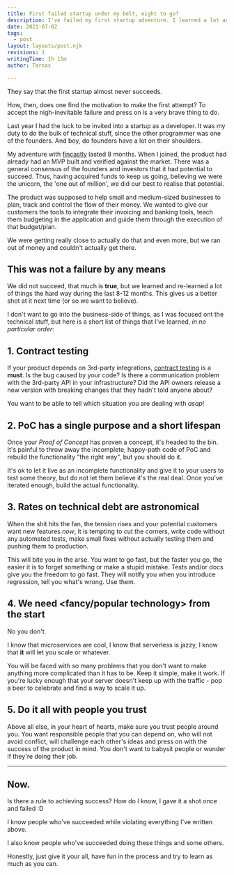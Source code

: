 ```yaml
---
title: First failed startup under my belt, eight to go?
description: I've failed my first startup adventure. I learned a lot and hopefully have a better shot next time.
date: 2021-07-02
tags:
  - post
layout: layouts/post.njk
revisions: 1
writingTime: 1h 15m
author: Tarnas

---
```


They say that the first startup almost never succeeds.

How, then, does one find the motivation to make the first attempt?
To accept the nigh-inevitable failure and press on is a very brave thing to do.

Last year I had the luck to be invited into a startup as a developer.
It was my duty to do the bulk of technical stuff, since the other programmer was one of the founders.
And boy, do founders have a lot on their shoulders.

My adventure with [fincastly](https://fincastly.com) lasted 8 months.
When I joined, the product had already had an MVP built and verified against the market. There was a general consensus of the founders and investors that it had potential to succeed.
Thus, having acquired funds to keep us going, believing we were the unicorn, the 'one out of million', we did our best to realise that potential.

The product was supposed to help small and medium-sized businesses to plan, track and control the flow of their money.
We wanted to give our customers the tools to integrate their invoicing and banking tools, teach them budgeting in the application and guide them through the execution of that budget/plan.

We were getting really close to actually do that and even more, but we ran out of money and couldn't actually get there.

## This was not a failure by any means

We did not succeed, that much is **true**, but we learned and re-learned a lot of things the hard way during the last 8-12 months.
This gives us a better shot at it next time (or so we want to believe).

I don't want to go into the business-side of things, as I was focused ont the technical stuff, but here is a short list of things that I've learned, _in no particular order_:

## 1. Contract testing

If your product depends on 3rd-party integrations, [contract testing](https://martinfowler.com/bliki/ContractTest.html) is a **must**.
Is the bug caused by your code? Is there a communication problem with the 3rd-party API in your infrastructure? Did the API owners release a new version with breaking changes that they hadn't told anyone about?

You want to be able to tell which situation you are dealing with *asap*!

## 2. PoC has a single purpose and a short lifespan

Once your *Proof of Concept* has proven a concept, it's headed to the bin.
It's painful to throw away the incomplete, happy-path code of PoC and rebuild the functionality "the right way", but you should do it.

It's ok to let it live as an incomplete functionality and give it to your users to test some theory, but do not let them believe it's the real deal.
Once you've iterated enough, build the actual functionality.

## 3. Rates on technical debt are astronomical
When the shit hits the fan, the tension rises and your potential customers want new features *now*, it is tempting to cut the corners, write code without any automated tests, make small fixes without actually testing them and pushing them to production.

This will bite you in the arse.
You want to go fast, but the faster you go, the easier it is to forget something or make a stupid mistake.
Tests and/or docs give you the freedom to go fast.
They will notify you when you introduce regression, tell you what's wrong.
Use them.

## 4. We need <fancy/popular technology> from the start
No you don't.

I know that microservices are cool, I know that serverless is jazzy, I know that **it** will let you scale or whatever.

You will be faced with so many problems that you don't want to make anything more complicated than it has to be.
Keep it simple, make it work.
If you're lucky enough that your server doesn't keep up with the traffic - pop a beer to celebrate and find a way to scale it up.

## 5. Do it all with people you trust
Above all else, in your heart of hearts, make sure you trust people around you.
You want responsible people that you can depend on, who will not avoid conflict, will challenge each other's ideas and press on with the success of the product in mind.
You don't want to babysit people or wonder if they're doing their job.

---

## Now.

Is there a rule to achieving success?
How do I know, I gave it a shot once and failed :D

I know people who've succeeded while violating everything I've written above.

I also know people who've succeeded doing these things and some others.

Honestly, just give it your all, have fun in the process and try to learn as much as you can.
